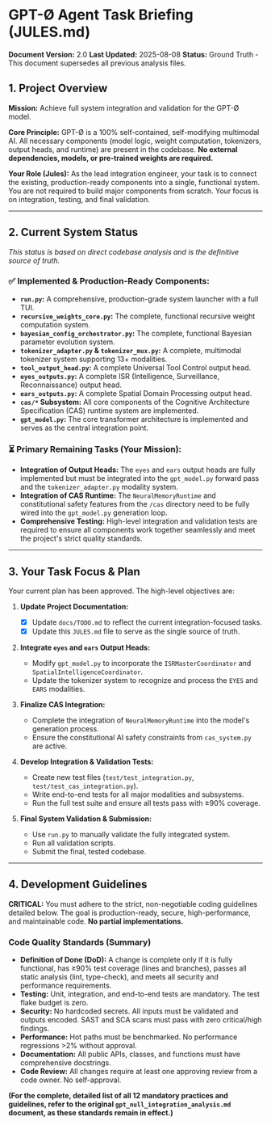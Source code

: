 # GPT-Ø Agent Task Briefing (JULES.md)
**Document Version:** 2.0
**Last Updated:** 2025-08-08
**Status:** Ground Truth - This document supersedes all previous analysis files.

## 1. Project Overview

**Mission:** Achieve full system integration and validation for the GPT-Ø model.

**Core Principle:** GPT-Ø is a 100% self-contained, self-modifying multimodal AI. All necessary components (model logic, weight computation, tokenizers, output heads, and runtime) are present in the codebase. **No external dependencies, models, or pre-trained weights are required.**

**Your Role (Jules):** As the lead integration engineer, your task is to connect the existing, production-ready components into a single, functional system. You are not required to build major components from scratch. Your focus is on integration, testing, and final validation.

---

## 2. Current System Status

*This status is based on direct codebase analysis and is the definitive source of truth.*

### ✅ **Implemented & Production-Ready Components:**
- **`run.py`:** A comprehensive, production-grade system launcher with a full TUI.
- **`recursive_weights_core.py`:** The complete, functional recursive weight computation system.
- **`bayesian_config_orchestrator.py`:** The complete, functional Bayesian parameter evolution system.
- **`tokenizer_adapter.py` & `tokenizer_mux.py`:** A complete, multimodal tokenizer system supporting 13+ modalities.
- **`tool_output_head.py`:** A complete Universal Tool Control output head.
- **`eyes_outputs.py`:** A complete ISR (Intelligence, Surveillance, Reconnaissance) output head.
- **`ears_outputs.py`:** A complete Spatial Domain Processing output head.
- **`cas/*` Subsystem:** All core components of the Cognitive Architecture Specification (CAS) runtime system are implemented.
- **`gpt_model.py`:** The core transformer architecture is implemented and serves as the central integration point.

### ⏳ **Primary Remaining Tasks (Your Mission):**
- **Integration of Output Heads:** The `eyes` and `ears` output heads are fully implemented but must be integrated into the `gpt_model.py` forward pass and the `tokenizer_adapter.py` modality system.
- **Integration of CAS Runtime:** The `NeuralMemoryRuntime` and constitutional safety features from the `/cas` directory need to be fully wired into the `gpt_model.py` generation loop.
- **Comprehensive Testing:** High-level integration and validation tests are required to ensure all components work together seamlessly and meet the project's strict quality standards.

---

## 3. Your Task Focus & Plan

Your current plan has been approved. The high-level objectives are:

1.  **Update Project Documentation:**
    - [x] Update `docs/TODO.md` to reflect the current integration-focused tasks.
    - [x] Update this `JULES.md` file to serve as the single source of truth.

2.  **Integrate `eyes` and `ears` Output Heads:**
    -   Modify `gpt_model.py` to incorporate the `ISRMasterCoordinator` and `SpatialIntelligenceCoordinator`.
    -   Update the tokenizer system to recognize and process the `EYES` and `EARS` modalities.

3.  **Finalize CAS Integration:**
    -   Complete the integration of `NeuralMemoryRuntime` into the model's generation process.
    -   Ensure the constitutional AI safety constraints from `cas_system.py` are active.

4.  **Develop Integration & Validation Tests:**
    -   Create new test files (`test/test_integration.py`, `test/test_cas_integration.py`).
    -   Write end-to-end tests for all major modalities and subsystems.
    -   Run the full test suite and ensure all tests pass with ≥90% coverage.

5.  **Final System Validation & Submission:**
    -   Use `run.py` to manually validate the fully integrated system.
    -   Run all validation scripts.
    -   Submit the final, tested codebase.

---

## 4. Development Guidelines

**CRITICAL:** You must adhere to the strict, non-negotiable coding guidelines detailed below. The goal is production-ready, secure, high-performance, and maintainable code. **No partial implementations.**

### Code Quality Standards (Summary)

- **Definition of Done (DoD):** A change is complete only if it is fully functional, has ≥90% test coverage (lines and branches), passes all static analysis (lint, type-check), and meets all security and performance requirements.
- **Testing:** Unit, integration, and end-to-end tests are mandatory. The test flake budget is zero.
- **Security:** No hardcoded secrets. All inputs must be validated and outputs encoded. SAST and SCA scans must pass with zero critical/high findings.
- **Performance:** Hot paths must be benchmarked. No performance regressions >2% without approval.
- **Documentation:** All public APIs, classes, and functions must have comprehensive docstrings.
- **Code Review:** All changes require at least one approving review from a code owner. No self-approval.

**(For the complete, detailed list of all 12 mandatory practices and guidelines, refer to the original `gpt_null_integration_analysis.md` document, as these standards remain in effect.)**
